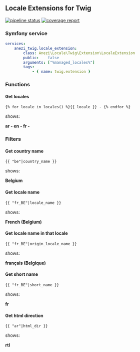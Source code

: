 ## Locale Extensions for Twig

[![pipeline status](https://gitlab.com/anezi/locale-extension/badges/master/pipeline.svg)](https://gitlab.com/anezi/locale-extension/commits/master)
[![coverage report](https://gitlab.com/anezi/locale-extension/badges/master/coverage.svg)](https://gitlab.com/anezi/locale-extension)

### Symfony service

```yaml
services:
    anezi_twig.locale_extension:
        class: Anezi\Locale\Twig\Extension\LocaleExtension
        public:    false
        arguments: ["%managed_locales%"]
        tags:
            - { name: twig.extension }

```

### Functions

#### Get locales

`{% for locale in locales() %}{{ locale }} - {% endfor %}`

shows:

**ar - en - fr -** 

### Filters

#### Get country name

`{{ "be"|country_name }}`

shows:

**Belgium**

#### Get locale name

`{{ "fr_BE"|locale_name }}`

shows:

**French (Belgium)**

#### Get locale name in that locale

`{{ "fr_BE"|origin_locale_name }}`

shows:

**français (Belgique)**

#### Get short name

`{{ "fr_BE"|short_name }}`

shows:

**fr**

#### Get html direction

`{{ "ar"|html_dir }}`

shows:

**rtl**
